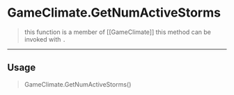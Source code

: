 # GameClimate.GetNumActiveStorms
> this function is a member of [[GameClimate]]
> this method can be invoked with `.`
-----
## Usage
> GameClimate.GetNumActiveStorms()
